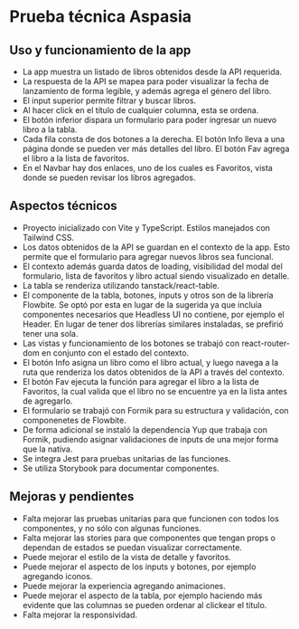 # Prueba técnica Aspasia

## Uso y funcionamiento de la app
* La app muestra un listado de libros obtenidos desde la API requerida.
* La respuesta de la API se mapea para poder visualizar la fecha de lanzamiento de forma legible, y además agrega el género del libro.
* El input superior permite filtrar y buscar libros.
* Al hacer click en el título de cualquier columna, esta se ordena.
* El botón inferior dispara un formulario para poder ingresar un nuevo libro a la tabla.
* Cada fila consta de dos botones a la derecha. El botón Info lleva a una página donde se pueden ver más detalles del libro. El botón Fav agrega el libro a la lista de favoritos.
* En el Navbar hay dos enlaces, uno de los cuales es Favoritos, vista donde se pueden revisar los libros agregados.

## Aspectos técnicos
* Proyecto inicializado con Vite y TypeScript. Estilos manejados con Tailwind CSS. 
* Los datos obtenidos de la API se guardan en el contexto de la app. Esto permite que el formulario para agregar nuevos libros sea funcional.
* El contexto además guarda datos de loading, visibilidad del modal del formulario, lista de favoritos y libro actual siendo visualizado en detalle.
* La tabla se renderiza utilizando tanstack/react-table.
* El componente de la tabla, botones, inputs y otros son de la librería Flowbite. Se optó por esta en lugar de la sugerida ya que incluía componentes necesarios que Headless UI no contiene, por ejemplo el Header. En lugar de tener dos librerías similares instaladas, se prefirió tener una sola.
* Las vistas y funcionamiento de los botones se trabajó con react-router-dom en conjunto con el estado del contexto.
* El botón Info asigna un libro como el libro actual, y luego navega a la ruta que renderiza los datos obtenidos de la API a través del contexto.
* El botón Fav ejecuta la función para agregar el libro a la lista de Favoritos, la cual valida que el libro no se encuentre ya en la lista antes de agregarlo.
* El formulario se trabajó con Formik para su estructura y validación, con componenetes de Flowbite.
* De forma adicional se instaló la dependencia Yup que trabaja con Formik, pudiendo asignar validaciones de inputs de una mejor forma que la nativa.
* Se integra Jest para pruebas unitarias de las funciones.
* Se utiliza Storybook para documentar componentes.

## Mejoras y pendientes
* Falta mejorar las pruebas unitarias para que funcionen con todos los componentes, y no sólo con algunas funciones.
* Falta mejorar las stories para que componentes que tengan props o dependan de estados se puedan visualizar correctamente.
* Puede mejorar el estilo de la vista de detalle y favoritos.
* Puede mejorar el aspecto de los inputs y botones, por ejemplo agregando iconos.
* Puede mejorar la experiencia agregando animaciones.
* Puede mejorar el aspecto de la tabla, por ejemplo haciendo más evidente que las columnas se pueden ordenar al clickear el título.
* Falta mejorar la responsividad.
